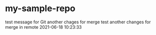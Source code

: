 # my-sample-repo
test message for Git
another chages for merge test
another changes for merge in remote 2021-06-18 10:23:33